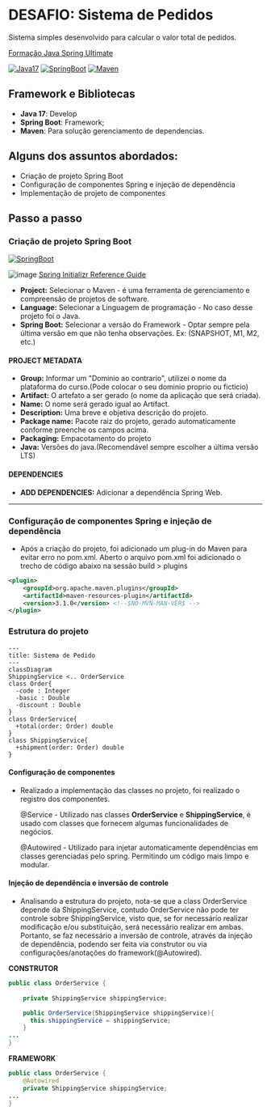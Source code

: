 <div>
<h1>DESAFIO: Sistema de Pedidos</h1> 
<p>Sistema simples desenvolvido para calcular o valor total de pedidos.</p>
  
[Formação Java Spring Ultimate](https://paragonst.s3.sa-east-1.amazonaws.com/java-spring-ultimate-brochura-2023-07.pdf)

[![Java17](https://img.shields.io/badge/devel-Java17-brightgreen)](https://docs.oracle.com/en/java/javase/17)
[![SpringBoot](https://img.shields.io/badge/framework-SpringBoot-brightgreen)](https://docs.spring.io/spring-boot/docs/current/reference/htmlsingle)
[![Maven](https://img.shields.io/badge/dependency--manager-Maven-brightgreen)](https://maven.apache.org/guides)
</div>

## Framework e Bibliotecas
- **Java 17**: Develop
- **Spring Boot**: Framework;
- **Maven**: Para solução gerenciamento de dependencias.

## Alguns dos assuntos abordados:
- Criação de projeto Spring Boot
- Configuração de componentes Spring e injeção de dependência
- Implementação de projeto de componentes

## Passo a passo

### **Criação de projeto Spring Boot**
  
[![SpringBoot](https://img.shields.io/badge/SpringBoot-green)](https://start.spring.io/)

![image](https://github.com/BrunoSola/Sistema-de-Pedidos/assets/79088492/7f8fab33-47bf-42a6-9434-c38728170eda)
[Spring Initializr Reference Guide](https://docs.spring.io/initializr/docs/0.4.x/reference/htmlsingle/)
- **Project:** Selecionar o Maven - é uma ferramenta de gerenciamento e compreensão de projetos de software.
- **Language:** Selecionar a Linguagem de programação - No caso desse projeto foi o Java.
- **Spring Boot:** Selecionar a versão do Framework - Optar sempre pela última versão em que não tenha observações. Ex: (SNAPSHOT, M1, M2, etc.)
  
#### PROJECT METADATA

- **Group:** Informar um "Dominio ao contrario", utilizei o nome da plataforma do curso.(Pode colocar o seu dominio proprio ou ficticio)
- **Artifact:** O artefato a ser gerado (o nome da aplicação que será criada).
- **Name:** O nome será gerado igual ao Artifact.
- **Description:** Uma breve e objetiva descrição do projeto.
- **Package name:** Pacote raiz do projeto, gerado automaticamente conforme preenche os campos acima.
- **Packaging:** Empacotamento do projeto
- **Java:** Versões do java.(Recomendável sempre escolher a última versão LTS)

#### DEPENDENCIES

- **ADD DEPENDENCIES:** Adicionar a dependência Spring Web.
---

### **Configuração de componentes Spring e injeção de dependência**

- Após a criação do projeto, foi adicionado um plug-in do Maven para evitar erro no pom.xml.
  Aberto o arquivo pom.xml foi adicionado o trecho de código abaixo na sessão build > plugins
```xml
<plugin>
    <groupId>org.apache.maven.plugins</groupId>
    <artifactId>maven-resources-plugin</artifactId>
    <version>3.1.0</version> <!--$NO-MVN-MAN-VER$ -->
</plugin>

```

### Estrutura do projeto

```mermaid
---
title: Sistema de Pedido
---
classDiagram
ShippingService <.. OrderService
class Order{
  -code : Integer
  -basic : Double
  -discount : Double
}
class OrderService{
  +total(order: Order) double
}
class ShippingService{
  +shipment(order: Order) double
}
```
#### **Configuração de componentes**

- Realizado a implementação das classes no projeto, foi realizado o registro dos componentes.
  
    @Service - Utilizado nas classes __OrderService__ e __ShippingService__, é usado com classes que fornecem algumas funcionalidades de negócios.
   
    @Autowired - Utilizado para injetar automaticamente dependências em classes gerenciadas pelo spring. Permitindo um código mais limpo e modular.

#### **Injeção de dependência e inversão de controle**

- Analisando a estrutura do projeto, nota-se que a class OrderService depende da ShippingService, contudo OrderService não pode ter controle sobre ShippingService,
visto que, se for necessário realizar modificação e/ou substituição, será necessário realizar em ambas. Portanto, se faz necessário a inversão de controle, através da
injeção de dependência, podendo ser feita via construtor ou via configurações/anotações do framework(@Autowired).

**CONSTRUTOR**
```java
public class OrderService {
    
    private ShippingService shippingService;

    public OrderService(ShippingService shippingService){
      this.shippingService = shippingService;
    }
...
}
```

**FRAMEWORK**
```java
public class OrderService {
    @Autowired
    private ShippingService shippingService;
...
}
```
  
  
